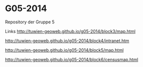 G05-2014
========

Repository der Gruppe 5

Links
http://tuwien-geoweb.github.io/g05-2014/block3/map.html

http://tuwien-geoweb.github.io/g05-2014/block4/intranet.htm

http://tuwien-geoweb.github.io/g05-2014/block5/map.html

http://tuwien-geoweb.github.io/g05-2014/block6/censusmap.html
